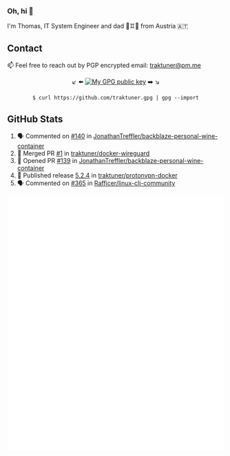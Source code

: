 ### Oh, hi 👋

I'm Thomas, IT System Engineer and dad 👶♊️👶 from Austria 🇦🇹

<!--
**traktuner/traktuner** is a ✨ _special_ ✨ repository because its `README.md` (this file) appears on your GitHub profile.

Here are some ideas to get you started:

- 🔭 I’m currently working on ...
- 🌱 I’m currently learning ...
- 👯 I’m looking to collaborate on ...
- 🤔 I’m looking for help with ...
- 💬 Ask me about ...
- 📫 How to reach me: ...
- 😄 Pronouns: ...
- ⚡ Fun fact: ...
-->

## Contact
📫 Feel free to reach out by PGP encrypted email:
traktuner@pm.me

<div align="center" markdown="1">

↙️ ⬅️ [![My GPG public key](https://img.shields.io/badge/PGP%20public%20key-6D4AFF?style=for-the-badge)](https://github.com/traktuner.gpg) ➡️ ↘️

```shell
$ curl https://github.com/traktuner.gpg | gpg --import
```

</div>

## GitHub Stats
<!--START_SECTION:activity-->
1. 🗣 Commented on [#140](https://github.com/JonathanTreffler/backblaze-personal-wine-container/issues/140#issuecomment-2017664377) in [JonathanTreffler/backblaze-personal-wine-container](https://github.com/JonathanTreffler/backblaze-personal-wine-container)
2. 🎉 Merged PR [#1](https://github.com/traktuner/docker-wireguard/pull/1) in [traktuner/docker-wireguard](https://github.com/traktuner/docker-wireguard)
3. 💪 Opened PR [#139](https://github.com/JonathanTreffler/backblaze-personal-wine-container/pull/139) in [JonathanTreffler/backblaze-personal-wine-container](https://github.com/JonathanTreffler/backblaze-personal-wine-container)
4. 🚀 Published release [5.2.4](https://github.com/traktuner/protonvpn-docker/releases/tag/5.2.4) in [traktuner/protonvpn-docker](https://github.com/traktuner/protonvpn-docker)
5. 🗣 Commented on [#365](https://github.com/Rafficer/linux-cli-community/issues/365#issuecomment-2003197437) in [Rafficer/linux-cli-community](https://github.com/Rafficer/linux-cli-community)
<!--END_SECTION:activity-->

![](https://github.com/traktuner/traktuner/blob/master/generated/overview.svg)
![](https://github.com/traktuner/traktuner/blob/master/generated/languages.svg)
